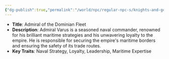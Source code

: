 ```yaml
---
{"dg-publish":true,"permalink":"/world/npc/regular-npc-s/knights-and-generals/admiral-thaddeus-varus/"}
---
```


- **Title**: Admiral of the Dominian Fleet
- **Description**: Admiral Varus is a seasoned naval commander, renowned for his brilliant maritime strategies and his unwavering loyalty to the empire. He is responsible for securing the empire's maritime borders and ensuring the safety of its trade routes.
- **Key Traits**: Naval Strategy, Loyalty, Leadership, Maritime Expertise